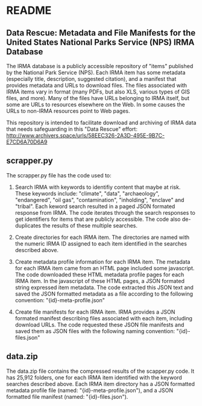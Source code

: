 README
======



Data Rescue: Metadata and File Manifests for the United States National Parks Service (NPS) IRMA Database
---------------------------------------------------------------------------------------------------------
The IRMA database is a publicly accessible repository of "items" published by the National Park Service (NPS). Each IRMA item has some metadata (especially title, description, suggested citation), and a manifest that provides metadata and URLs to download files. The files associated with IRMA items vary in format (many PDFs, but also XLS, various types of GIS files, and more). Many of the files have URLs belonging to IRMA itself, but some are URLs to resources elsewhere on the Web. In some causes the URLs to non-IRMA resources point to Web pages.

This repository is intended to facilitate download and archiving of IRMA data that needs safeguarding in this "Data Rescue" effort: 
http://www.archivers.space/urls/58EEC326-2A3D-495E-9B7C-E7CD6A70D6A9


scrapper.py
-----------
The scrapper.py file has the code used to:

1. Search IRMA with keywords to identifiy content that maybe at risk. These keywords include: "climate", "data", "archaeology", "endangered", "oil gas", "contamination", "inholding", "enclave" and "tribal". Each keword search resulted in a paged JSON formated response from IRMA. The code iterates through the search responses to get identifiers for items that are publicly accessible. The code also de-duplicates the results of these multiple searches.

2. Create directories for each IRMA item. The directories are named with the numeric IRMA ID assigned to each item identified in the searches described above.

3. Create metadata profile information for each IRMA item. The metadata for each IRMA item came from an HTML page included some javascript. The code downloaded these HTML metadata profile pages for each IRMA item. In the javascript of these HTML pages, a JSON formated string expressed item metadata. The code extracted this JSON text and saved the JSON formatted metadata as a file according to the following convention: "{id}-meta-profile.json"

4. Create file manifests for each IRMA item. IRMA provides a JSON formated manifest describing files associated with each item, including download URLs. The code requested these JSON file manifests and saved them as JSON files with the following naming convention: "{id}-files.json"


data.zip
-----------
The data.zip file contains the compressed results of the scapper.py code. It has 25,912 folders, one for each IRMA item identified with the keyword searches described above. Each IRMA item directory has a JSON formatted metadata profile file (named: "{id}-meta-profile.json"), and a JSON formatted file manifest (named: "{id}-files.json").


      


